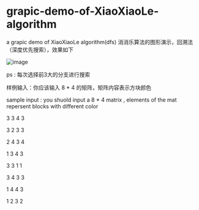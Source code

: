 # grapic-demo-of-XiaoXiaoLe-algorithm
a grapic demo of XiaoXiaoLe algorithm(dfs) 消消乐算法的图形演示，回溯法（深度优先搜索），效果如下

![image](https://raw.githubusercontent.com/AKGWSB/grapic-demo-of-XiaoXiaoLe-algorithm/master/demo.gif)

ps : 每次选择前3大的分支进行搜索 

样例输入：你应该输入 8 * 4 的矩阵，矩阵内容表示方块颜色 

sample input : you shuold input a 8 * 4 matrix , elements of the mat repersent blocks with different color

3 3 4 3

3 2 3 3

2 4 3 4

1 3 4 3

3 3 1 1

3 4 3 3

1 4 4 3

1 2 3 2
